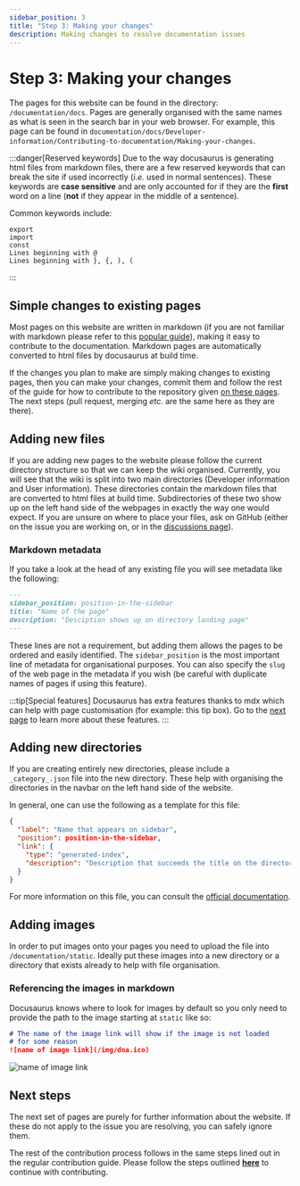 ```yaml
---
sidebar_position: 3
title: "Step 3: Making your changes"
description: Making changes to resolve documentation issues
---
```


# Step 3: Making your changes

The pages for this website can be found in the directory: `/documentation/docs`. Pages are generally organised with the same names as what is seen in the search bar in your web browser. For example, this page can be found in `documentation/docs/Developer-information/Contributing-to-documentation/Making-your-changes`.  

:::danger[Reserved keywords]
Due to the way docusaurus is generating html files from markdown files, there are a few reserved keywords that can break the site if used incorrectly (*i.e.* used in normal sentences). These keywords are **case sensitive** and are only accounted for if they are the **first** word on a line (**not** if they appear in the middle of a sentence). 

Common keywords include:

```
export
import
const
Lines beginning with @
Lines beginning with }, {, ), (
```

:::

## Simple changes to existing pages

Most pages on this website are written in markdown (if you are not familiar with markdown please refer to this [popular guide](https://www.markdowntutorial.com)), making it easy to contribute to the documentation. Markdown pages are automatically converted to html files by docusaurus at build time.

If the changes you plan to make are simply making changes to existing pages, then you can make your changes, commit them and follow the rest of the guide for how to contribute to the repository given [on these pages](/Developer-information/Contributing-to-repository/Resolving-the-issue.md). The next steps (pull request, merging *etc.* are the same here as they are there).

## Adding new files

If you are adding new pages to the website please follow the current directory structure so that we can keep the wiki organised. Currently, you will see that the wiki is split into two main directories (Developer information and User information). These directories contain the markdown files that are converted to html files at build time. Subdirectories of these two show up on the left hand side of the webpages in exactly the way one would expect. If you are unsure on where to place your files, ask on GitHub (either on the issue you are working on, or in the [discussions page](https://github.com/ejh243/BrainFANS/discussions/categories/q-a)).

### Markdown metadata

If you take a look at the head of any existing file you will see metadata like the following:

```markdown title="A-markdown-file.md"
---
sidebar_position: position-in-the-sidebar
title: "Name of the page"
description: "Desciption shows up on directory landing page"
---
```

These lines are not a requirement, but adding them allows the pages to be ordered and easily identified. The `sidebar_position` is the most important line of metadata for organisational purposes. You can also specify the `slug` of the web page in the metadata if you wish (be careful with duplicate names of pages if using this feature). 

:::tip[Special features]
Docusaurus has extra features thanks to mdx which can help with page customisation (for example: this tip box). Go to the [next page](./Docusaurus-features.md) to learn more about these features.
:::

## Adding new directories

If you are creating entirely new directories, please include a `_category_.json` file into the new directory. These help with organising the directories in the navbar on the left hand side of the website.

In general, one can use the following as a template for this file:

```json title="_category_.json"
{
  "label": "Name that appears on sidebar",
  "position": position-in-the-sidebar,
  "link": {
    "type": "generated-index",
    "description": "Description that succeeds the title on the directory landing page"
  }
}
```

For more information on this file, you can consult the [official documentation](https://docusaurus.io/docs/sidebar/autogenerated#category-item-metadata).

## Adding images

In order to put images onto your pages you need to upload the file into `/documentation/static`. Ideally put these images into a new directory or a directory that exists already to help with file organisation. 

### Referencing the images in markdown

Docusaurus knows where to look for images by default so you only need to provide the path to the image starting at `static` like so:

```markdown
# The name of the image link will show if the image is not loaded
# for some reason
![name of image link](/img/dna.ico)
```
![name of image link](/img/dna.ico)

## Next steps

The next set of pages are purely for further information about the website. If these do not apply to the issue you are resolving, you can safely ignore them.

The rest of the contribution process follows in the same steps lined out in the regular contribution guide. Please follow the steps outlined [**here**](/Developer-information/Contributing-to-repository/Resolving-the-issue.md) to continue with contributing.




